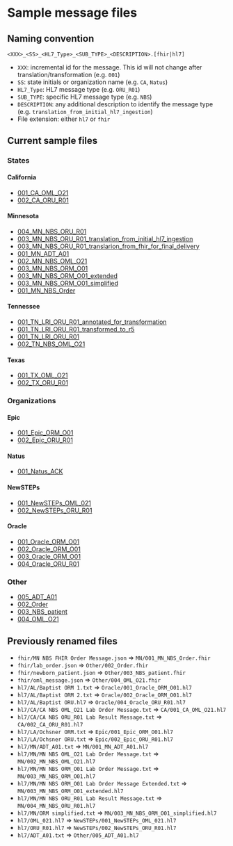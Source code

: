 # Sample message files

## Naming convention

`<XXX>_<SS>_<HL7_Type>_<SUB_TYPE>_<DESCRIPTION>.[fhir|hl7]`
- `XXX`: incremental id for the message. This id will not change after translation/transformation (e.g. `001`)
- `SS`: state initials or organization name (e.g. `CA`, `Natus`)
- `HL7_Type`: HL7 message type (e.g. `ORU_R01`)
- `SUB_TYPE`: specific HL7 message type (e.g. `NBS`)
- `DESCRIPTION`: any additional description to identify the message type (e.g. `translation_from_initial_hl7_ingestion`)
- File extension: either `hl7` or `fhir`

## Current sample files

### States

#### California

- [001_CA_OML_O21](/examples/CA/001_CA_OML_O21.hl7)
- [002_CA_ORU_R01](/examples/CA/002_CA_ORU_R01.hl7)

#### Minnesota

- [004_MN_NBS_ORU_R01](/examples/MN/004_MN_NBS_ORU_R01.hl7)
- [003_MN_NBS_ORU_R01_translation_from_initial_hl7_ingestion](/examples/MN/003_MN_NBS_ORU_R01_translation_from_initial_hl7_ingestion.fhir)
- [003_MN_NBS_ORU_R01_translarion_from_fhir_for_final_delivery](/examples/MN/003_MN_NBS_ORU_R01_translarion_from_fhir_for_final_delivery.fhir)
- [001_MN_ADT_A01](/examples/MN/001_MN_ADT_A01.hl7)
- [002_MN_NBS_OML_O21](/examples/MN/002_MN_NBS_OML_O21.hl7)
- [003_MN_NBS_ORM_O01](/examples/MN/003_MN_NBS_ORM_O01.hl7)
- [003_MN_NBS_ORM_O01_extended](/examples/MN/003_MN_NBS_ORM_O01_extended.hl7)
- [003_MN_NBS_ORM_O01_simplified](/examples/MN/003_MN_NBS_ORM_O01_simplified.hl7)
- [001_MN_NBS_Order](/examples/MN/001_MN_NBS_Order.fhir)

#### Tennessee

- [001_TN_LRI_ORU_R01_annotated_for_transformation](/examples/TN/001_TN_LRI_ORU_R01_annotated_for_transformation.hl7)
- [001_TN_LRI_ORU_R01_transformed_to_r5](/examples/TN/001_TN_LRI_ORU_R01_transformed_to_r5.hl7)
- [001_TN_LRI_ORU_R01](/examples/TN/001_TN_LRI_ORU_R01.hl7)
- [002_TN_NBS_OML_O21](/examples/TN/002_TN_NBS_OML_O21.hl7)

#### Texas

- [001_TX_OML_O21](/examples/TX/001_TX_OML_O21.hl7)
- [002_TX_ORU_R01](/examples/TX/002_TX_ORU_R01.hl7)

### Organizations

#### Epic

- [001_Epic_ORM_O01](/examples/Epic/001_Epic_ORM_O01.hl7)
- [002_Epic_ORU_R01](/examples/Epic/002_Epic_ORU_R01.hl7)

#### Natus

- [001_Natus_ACK](/examples/Natus/001_Natus_ACK.hl7)

#### NewSTEPs

- [001_NewSTEPs_OML_021](/examples/NewSTEPs/001_NewSTEPs_OML_021.hl7)
- [002_NewSTEPs_ORU_R01](/examples/NewSTEPs/002_NewSTEPs_ORU_R01.hl7)

#### Oracle

- [001_Oracle_ORM_O01](/examples/Oracle/001_Oracle_ORM_O01.hl7)
- [002_Oracle_ORM_O01](/examples/Oracle/002_Oracle_ORM_O01.hl7)
- [003_Oracle_ORM_O01](/examples/Oracle/003_Oracle_ORM_O01.hl7)
- [004_Oracle_ORU_R01](/examples/Oracle/004_Oracle_ORU_R01.hl7)

### Other

- [005_ADT_A01](/examples/Other/005_ADT_A01.hl7)
- [002_Order](/examples/Other/002_Order.fhir)
- [003_NBS_patient](/examples/Other/003_NBS_patient.fhir)
- [004_OML_O21](/examples/Other/004_OML_O21.fhir)

## Previously renamed files

- `fhir/MN NBS FHIR Order Message.json` => `MN/001_MN_NBS_Order.fhir`
- `fhir/lab_order.json` => `Other/002_Order.fhir`
- `fhir/newborn_patient.json` => `Other/003_NBS_patient.fhir`
- `fhir/oml_message.json` => `Other/004_OML_O21.fhir`
- `hl7/AL/Baptist ORM 1.txt` => `Oracle/001_Oracle_ORM_O01.hl7`
- `hl7/AL/Baptist ORM 2.txt` => `Oracle/002_Oracle_ORM_O01.hl7`
- `hl7/AL/Baptist ORU.hl7` => `Oracle/004_Oracle_ORU_R01.hl7`
- `hl7/CA/CA NBS OML_O21 Lab Order Message.txt` => `CA/001_CA_OML_O21.hl7`
- `hl7/CA/CA NBS ORU_R01 Lab Result Message.txt` => `CA/002_CA_ORU_R01.hl7`
- `hl7/LA/Ochsner ORM.txt` => `Epic/001_Epic_ORM_O01.hl7`
- `hl7/LA/Ochsner ORU.txt` => `Epic/002_Epic_ORU_R01.hl7`
- `hl7/MN/ADT_A01.txt` => `MN/001_MN_ADT_A01.hl7`
- `hl7/MN/MN NBS OML_O21 Lab Order Message.txt` => `MN/002_MN_NBS_OML_O21.hl7`
- `hl7/MN/MN NBS ORM_O01 Lab Order Message.txt` => `MN/003_MN_NBS_ORM_O01.hl7`
- `hl7/MN/MN NBS ORM_O01 Lab Order Message Extended.txt` => `MN/003_MN_NBS_ORM_O01_extended.hl7`
- `hl7/MN/MN NBS ORU_R01 Lab Result Message.txt` => `MN/004_MN_NBS_ORU_R01.hl7`
- `hl7/MN/ORM simplified.txt` => `MN/003_MN_NBS_ORM_O01_simplified.hl7`
- `hl7/OML_021.hl7` => `NewSTEPs/001_NewSTEPs_OML_021.hl7`
- `hl7/ORU_R01.hl7` => `NewSTEPs/002_NewSTEPs_ORU_R01.hl7`
- `hl7/ADT_A01.txt` => `Other/005_ADT_A01.hl7`
